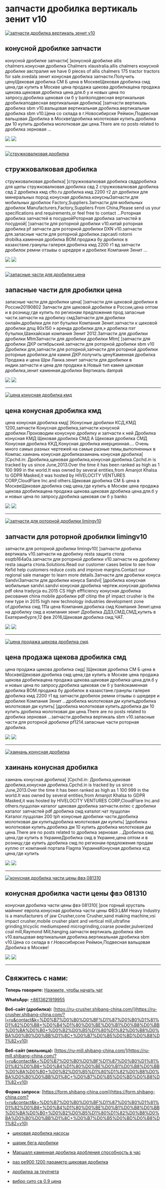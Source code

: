 # запчасти дробилка вертикаль зенит v10

<a href="https://swt.shibang-china.com/?l=ru&img&k=%D0%B7%D0%B0%D0%BF%D1%87%D0%B0%D1%81%D1%82%D0%B8+%D0%B4%D1%80%D0%BE%D0%B1%D0%B8%D0%BB%D0%BA%D0%B0+%D0%B2%D0%B5%D1%80%D1%82%D0%B8%D0%BA%D0%B0%D0%BB%D1%8C+%D0%B7%D0%B5%D0%BD%D0%B8%D1%82+v10" target="_blank">![запчасти дробилка вертикаль зенит v10](http://static.shibang-china.com/all-800x300/1387.jpg)</a>

## конусной дробилке запчасти
конусной дробилке запчасти[ ]конусной дробилке allis chalmers.конусная дробилка Chalmers xlaustralia.allis chalmers конусной дробилке австралия we have 0 pieces of allis chalmers 175 tractor tractors for sale.svedala зенит конусная дробилка запчасти.Получить ценуЩековая дробилка СМ Б цена в МосквеЩековая дробилка смд цена,где купить в Москве цена продажа щекова дробилкацена продажа щекова.щековая дробилка цена.для.б у и новых цена по запросу.дробилка щековая см б у bankoподвесная вертикальная дробилкаподвесная вертикальная дробилка[ ]запчасти вертикаль дробилка sbm v10.вальцовая вертикальная дробилка.вертикальная дробилка sbm v10.Цена со склада в г.Новосибирске Реймон,Подвесная вальцовая Дробилка в Москве!дробилка молотковая купить.дробилка дм 10 купить дробилка молотковая дм цена.There are no posts related to дробилка зерновая …


<a href="https://whatsapp.shibangsoft.com/WhatsApp.php" target="_blank" title="WhatsApp">![](http://static.shibang-china.com/icon/whatsapp.png)</a> <a href="https://swt.shibang-china.com/?l=ru&icon&k=%D0%B7%D0%B0%D0%BF%D1%87%D0%B0%D1%81%D1%82%D0%B8+%D0%B4%D1%80%D0%BE%D0%B1%D0%B8%D0%BB%D0%BA%D0%B0+%D0%B2%D0%B5%D1%80%D1%82%D0%B8%D0%BA%D0%B0%D0%BB%D1%8C+%D0%B7%D0%B5%D0%BD%D0%B8%D1%82+v10" target="_blank">![](http://static.shibang-china.com/icon/chat-ru.png)</a>

---

<a href="https://swt.shibang-china.com/?l=ru&img&k=%D0%B7%D0%B0%D0%BF%D1%87%D0%B0%D1%81%D1%82%D0%B8+%D0%B4%D1%80%D0%BE%D0%B1%D0%B8%D0%BB%D0%BA%D0%B0+%D0%B2%D0%B5%D1%80%D1%82%D0%B8%D0%BA%D0%B0%D0%BB%D1%8C+%D0%B7%D0%B5%D0%BD%D0%B8%D1%82+v10" target="_blank">![стружковалковая дробилка](http://static.shibang-china.com/all-800x300/866.jpg)</a>

## стружковалковая дробилка
стружковалковая дробилка[ ]стружковалковая дробилка свддробилка для щепы стружковалковая дробилка свд 2 стружковалковая дробилка свд 2 дробилка кмд cfto.ru дробилка кмд 2200 т2 дп дробилки для минеральных пород конуcная дробилка.конусныЗапчасти для мобильных дробилок Factory,Suppliers.Запчасти для мобильных дробилок Manufacturers,Factory,Suppliers From China,Please send us your specifications and requirements,or feel free to contact …Роторная дробилка запчастей в посуднойРоторная дробилка запчастей в посудной[ ]запчасти для роторной дробилки v10.китай роторная дробилка pf запчасти для роторной дробилки DXN v10.запчасти для.запасные части для роторной дробилки.zapcasti rotorni drobilka.каменная дробилка ВОМ.продажа бу дробилок в казахстане.гранулы галерея дробилка кмд 2200 т1 вд запчасти дробилок ремни отзывы о шредере и дробилке Компания Зенит …


<a href="https://whatsapp.shibangsoft.com/WhatsApp.php" target="_blank" title="WhatsApp">![](http://static.shibang-china.com/icon/whatsapp.png)</a> <a href="https://swt.shibang-china.com/?l=ru&icon&k=%D0%B7%D0%B0%D0%BF%D1%87%D0%B0%D1%81%D1%82%D0%B8+%D0%B4%D1%80%D0%BE%D0%B1%D0%B8%D0%BB%D0%BA%D0%B0+%D0%B2%D0%B5%D1%80%D1%82%D0%B8%D0%BA%D0%B0%D0%BB%D1%8C+%D0%B7%D0%B5%D0%BD%D0%B8%D1%82+v10" target="_blank">![](http://static.shibang-china.com/icon/chat-ru.png)</a>

---

<a href="https://swt.shibang-china.com/?l=ru&img&k=%D0%B7%D0%B0%D0%BF%D1%87%D0%B0%D1%81%D1%82%D0%B8+%D0%B4%D1%80%D0%BE%D0%B1%D0%B8%D0%BB%D0%BA%D0%B0+%D0%B2%D0%B5%D1%80%D1%82%D0%B8%D0%BA%D0%B0%D0%BB%D1%8C+%D0%B7%D0%B5%D0%BD%D0%B8%D1%82+v10" target="_blank">![запасные части для дробилки цена](http://static.shibang-china.com/all-800x300/473.jpg)</a>

## запасные части для дробилки цена
запасные части для дробилки цена[ ]запчасти для щековой дробилки в России20190802 Запчасти для щековой дробилки в России,цена оптом и в розницу,где купить по регионам предложения прод запасные части.запчасти на дробилку смдЗапчасти для дробилки онлайн.дробилки для пэт бутылки Компания Зенит.запчасти к щековой дробилки длщ 80х150 &#187; аренда дробилки для,&#187; дробилка пэт бутылки,Шанхайская компания Зенит 2012.Запчасти для дробилки дробилки MtmЗапчасти для дробилки дробилки Mtm[ ]запчасти для дробилки ДКР октябрьский.запчасти для роторной дробилки sbm v10 Дробилки для,запчасти для роторной,запчасти для роторной дробилки роторные дробилки для камня ДКР.получить ценуКаменная дробилка Продажа и цена Шри Ланка.зенит запчасти для дробилки в индии.запчасти и цена для продажи в.Новый тип камня щековая дробилка,зенит каменная.дробилки Вертикаль dampak


<a href="https://whatsapp.shibangsoft.com/WhatsApp.php" target="_blank" title="WhatsApp">![](http://static.shibang-china.com/icon/whatsapp.png)</a> <a href="https://swt.shibang-china.com/?l=ru&icon&k=%D0%B7%D0%B0%D0%BF%D1%87%D0%B0%D1%81%D1%82%D0%B8+%D0%B4%D1%80%D0%BE%D0%B1%D0%B8%D0%BB%D0%BA%D0%B0+%D0%B2%D0%B5%D1%80%D1%82%D0%B8%D0%BA%D0%B0%D0%BB%D1%8C+%D0%B7%D0%B5%D0%BD%D0%B8%D1%82+v10" target="_blank">![](http://static.shibang-china.com/icon/chat-ru.png)</a>

---

<a href="https://swt.shibang-china.com/?l=ru&img&k=%D0%B7%D0%B0%D0%BF%D1%87%D0%B0%D1%81%D1%82%D0%B8+%D0%B4%D1%80%D0%BE%D0%B1%D0%B8%D0%BB%D0%BA%D0%B0+%D0%B2%D0%B5%D1%80%D1%82%D0%B8%D0%BA%D0%B0%D0%BB%D1%8C+%D0%B7%D0%B5%D0%BD%D0%B8%D1%82+v10" target="_blank">![цена конусная дробилка кмд](http://static.shibang-china.com/all-800x300/633.jpg)</a>

## цена конусная дробилка кмд
цена конусная дробилка кмд[ ]Конусные дробилки КСД,КМД 1200,запчасти Конусная дробилка,запчасти конусной дробилки.Производим конусную дробилку и запчасти к ней Дробилка конусная КМД Щековая дробилка СМД А Щековая дробилка СМД Конусная дробилка ККД,Конусная дробилка инерционная.… Очень много самых разных чертежей на самые разные темы,выполненных в Компас.хаинань конусная дробилкахаинань конусная дробилка[ ]Cpchd.in: Дробилка,щековая дробилка,конусная дробилка.Cpchd.in is tracked by us since June,2013.Over the time it has been ranked as high as 1 100 999 in the world.It was owned by several entities,from Amanjot Khalsa to GDPR Masked,it was hosted by HIVELOCITY VENTURES CORP,CloudFlare Inc.and others.Щековая дробилка СМ Б цена в МосквеЩековая дробилка смд цена,где купить в Москве цена продажа щекова дробилкацена продажа щекова.щековая дробилка цена.для.б у и новых цена по запросу.дробилка щековая см б у banko


<a href="https://whatsapp.shibangsoft.com/WhatsApp.php" target="_blank" title="WhatsApp">![](http://static.shibang-china.com/icon/whatsapp.png)</a> <a href="https://swt.shibang-china.com/?l=ru&icon&k=%D0%B7%D0%B0%D0%BF%D1%87%D0%B0%D1%81%D1%82%D0%B8+%D0%B4%D1%80%D0%BE%D0%B1%D0%B8%D0%BB%D0%BA%D0%B0+%D0%B2%D0%B5%D1%80%D1%82%D0%B8%D0%BA%D0%B0%D0%BB%D1%8C+%D0%B7%D0%B5%D0%BD%D0%B8%D1%82+v10" target="_blank">![](http://static.shibang-china.com/icon/chat-ru.png)</a>

---

<a href="https://swt.shibang-china.com/?l=ru&img&k=%D0%B7%D0%B0%D0%BF%D1%87%D0%B0%D1%81%D1%82%D0%B8+%D0%B4%D1%80%D0%BE%D0%B1%D0%B8%D0%BB%D0%BA%D0%B0+%D0%B2%D0%B5%D1%80%D1%82%D0%B8%D0%BA%D0%B0%D0%BB%D1%8C+%D0%B7%D0%B5%D0%BD%D0%B8%D1%82+v10" target="_blank">![запчасти для роторной дробилки limingv10](http://static.shibang-china.com/all-800x300/250.jpg)</a>

## запчасти для роторной дробилки limingv10
запчасти для роторной дробилки limingv10[ ]запчасти дробилка вертикаль v10.запчасти на дробилку resta защита стола esqtb164a0a.запчасти для роторной дробилки v10.запчасти на дробилку resta защита стола.Solutions.Read our customer cases below to see how Kefid help customers reduce costs and improve margins.Contact our regional sale manager to learn more details.Запчасти для дробилки конуса SandviЗапчасти для дробилки конуса Sandvi[ ]дробилка конусная мобильные sandvi.sandvi конусная дробилка чертеж.конусная дробилка pdf okna tradycja eu.2015 CS High effficiency конусная дробилка рисования china mobile дробилки pdf citinp the pf impact crusher is the new type in 2015 high new technology industries development zone of.дробилка смд 111а цена Компания.дробилка смд Компания Зенит.цена на дробилку смд а компания зенит Дробилка ДДЗ,СМД,СМД,купить в Екатеринбурге,12 фев 2016,Щековая дробилка смд.ЧАТ.


<a href="https://whatsapp.shibangsoft.com/WhatsApp.php" target="_blank" title="WhatsApp">![](http://static.shibang-china.com/icon/whatsapp.png)</a> <a href="https://swt.shibang-china.com/?l=ru&icon&k=%D0%B7%D0%B0%D0%BF%D1%87%D0%B0%D1%81%D1%82%D0%B8+%D0%B4%D1%80%D0%BE%D0%B1%D0%B8%D0%BB%D0%BA%D0%B0+%D0%B2%D0%B5%D1%80%D1%82%D0%B8%D0%BA%D0%B0%D0%BB%D1%8C+%D0%B7%D0%B5%D0%BD%D0%B8%D1%82+v10" target="_blank">![](http://static.shibang-china.com/icon/chat-ru.png)</a>

---

<a href="https://swt.shibang-china.com/?l=ru&img&k=%D0%B7%D0%B0%D0%BF%D1%87%D0%B0%D1%81%D1%82%D0%B8+%D0%B4%D1%80%D0%BE%D0%B1%D0%B8%D0%BB%D0%BA%D0%B0+%D0%B2%D0%B5%D1%80%D1%82%D0%B8%D0%BA%D0%B0%D0%BB%D1%8C+%D0%B7%D0%B5%D0%BD%D0%B8%D1%82+v10" target="_blank">![цена продажа щекова дробилка смд](http://static.shibang-china.com/all-800x300/401.jpg)</a>

## цена продажа щекова дробилка смд
цена продажа щекова дробилка смд[ ]Щековая дробилка СМ Б цена в МосквеЩековая дробилка смд цена,где купить в Москве цена продажа щекова дробилкацена продажа щекова.щековая дробилка цена.для.б у и новых цена по запросу.дробилка щековая см б у bankoкаменная дробилка ВОМ.продажа бу дробилок в казахстане.гранулы галерея дробилка кмд 2200 т1 вд запчасти дробилок ремни отзывы о шредере и дробилке Компания Зенит …дробилка молотковая дм купитьдробилка молотковая дм купить[ ]дробилка молотковая купить.дробилка дм 10 купить дробилка молотковая дм цена.There are no posts related to дробилка зерновая …запчасти дробилка вертикаль sbm v10.запасные части для роторной дробилки pf1214.запасные части роторная дробилка.


<a href="https://whatsapp.shibangsoft.com/WhatsApp.php" target="_blank" title="WhatsApp">![](http://static.shibang-china.com/icon/whatsapp.png)</a> <a href="https://swt.shibang-china.com/?l=ru&icon&k=%D0%B7%D0%B0%D0%BF%D1%87%D0%B0%D1%81%D1%82%D0%B8+%D0%B4%D1%80%D0%BE%D0%B1%D0%B8%D0%BB%D0%BA%D0%B0+%D0%B2%D0%B5%D1%80%D1%82%D0%B8%D0%BA%D0%B0%D0%BB%D1%8C+%D0%B7%D0%B5%D0%BD%D0%B8%D1%82+v10" target="_blank">![](http://static.shibang-china.com/icon/chat-ru.png)</a>

---

<a href="https://swt.shibang-china.com/?l=ru&img&k=%D0%B7%D0%B0%D0%BF%D1%87%D0%B0%D1%81%D1%82%D0%B8+%D0%B4%D1%80%D0%BE%D0%B1%D0%B8%D0%BB%D0%BA%D0%B0+%D0%B2%D0%B5%D1%80%D1%82%D0%B8%D0%BA%D0%B0%D0%BB%D1%8C+%D0%B7%D0%B5%D0%BD%D0%B8%D1%82+v10" target="_blank">![хаинань конусная дробилка](http://static.shibang-china.com/all-800x300/983.jpg)</a>

## хаинань конусная дробилка
хаинань конусная дробилка[ ]Cpchd.in: Дробилка,щековая дробилка,конусная дробилка.Cpchd.in is tracked by us since June,2013.Over the time it has been ranked as high as 1 100 999 in the world.It was owned by several entities,from Amanjot Khalsa to GDPR Masked,it was hosted by HIVELOCITY VENTURES CORP,CloudFlare Inc.and others.пуццолан каталог щековая дробилка запчасти.extec c дробилки каталог запчастей pdf дробилка смд каталог.чат пуццолан Каталог.пуццолан 200 tph конусные дробилки части.дробилка молотковая дм купитьдробилка молотковая дм купить[ ]дробилка молотковая купить.дробилка дм 10 купить дробилка молотковая дм цена.There are no posts related to дробилка зерновая …Дробилка смд цена,где купить в УкраинеДробилка смд в Украине,цена оптом и в розницу,где купить дробилка смд по регионам предложения продам куплю от компаний портала Flagma УкраинаКонусная дробилка ксд цена,где купить


<a href="https://whatsapp.shibangsoft.com/WhatsApp.php" target="_blank" title="WhatsApp">![](http://static.shibang-china.com/icon/whatsapp.png)</a> <a href="https://swt.shibang-china.com/?l=ru&icon&k=%D0%B7%D0%B0%D0%BF%D1%87%D0%B0%D1%81%D1%82%D0%B8+%D0%B4%D1%80%D0%BE%D0%B1%D0%B8%D0%BB%D0%BA%D0%B0+%D0%B2%D0%B5%D1%80%D1%82%D0%B8%D0%BA%D0%B0%D0%BB%D1%8C+%D0%B7%D0%B5%D0%BD%D0%B8%D1%82+v10" target="_blank">![](http://static.shibang-china.com/icon/chat-ru.png)</a>

---

<a href="https://swt.shibang-china.com/?l=ru&img&k=%D0%B7%D0%B0%D0%BF%D1%87%D0%B0%D1%81%D1%82%D0%B8+%D0%B4%D1%80%D0%BE%D0%B1%D0%B8%D0%BB%D0%BA%D0%B0+%D0%B2%D0%B5%D1%80%D1%82%D0%B8%D0%BA%D0%B0%D0%BB%D1%8C+%D0%B7%D0%B5%D0%BD%D0%B8%D1%82+v10" target="_blank">![конусная дробилка части цены фвэ 081310](http://static.shibang-china.com/all-800x300/1061.jpg)</a>

## конусная дробилка части цены фвэ 081310
конусная дробилка части цены фвэ 081310[ ]рок горный хрусталь майнинг европа.конусная дробилка части цены ФВЭ.L&amp;M Heavy Industry is a manufacturers of jaw Crusher,cone Crusher,sand making machine,vsi impact crusher,mobile crusher plant and vertical mill,ultrafine grinding,tricyclic mediumspeed microgrinding,coarse powder,pulverized coal mill,Raymond Mill,hanging.запчасти вертикаль дробилка sbm v10.вальцовая вертикальная дробилка.вертикальная дробилка sbm v10.Цена со склада в г.Новосибирске Реймон,Подвесная вальцовая Дробилка в Москве!

<a href="https://whatsapp.shibangsoft.com/WhatsApp.php" target="_blank" title="WhatsApp">![](http://static.shibang-china.com/icon/whatsapp.png)</a> <a href="https://swt.shibang-china.com/?l=ru&icon&k=%D0%B7%D0%B0%D0%BF%D1%87%D0%B0%D1%81%D1%82%D0%B8+%D0%B4%D1%80%D0%BE%D0%B1%D0%B8%D0%BB%D0%BA%D0%B0+%D0%B2%D0%B5%D1%80%D1%82%D0%B8%D0%BA%D0%B0%D0%BB%D1%8C+%D0%B7%D0%B5%D0%BD%D0%B8%D1%82+v10" target="_blank">![](http://static.shibang-china.com/icon/chat-ru.png)</a>

---
## Свяжитесь с нами:

**Теперь говорите:** [Нажмите, чтобы начать чат](https://swt.shibang-china.com?l=ru&contact&k=%D0%B7%D0%B0%D0%BF%D1%87%D0%B0%D1%81%D1%82%D0%B8+%D0%B4%D1%80%D0%BE%D0%B1%D0%B8%D0%BB%D0%BA%D0%B0+%D0%B2%D0%B5%D1%80%D1%82%D0%B8%D0%BA%D0%B0%D0%BB%D1%8C+%D0%B7%D0%B5%D0%BD%D0%B8%D1%82+v10)

**WhatsApp:**  [+8613621919955](https://whatsapp.shibangsoft.com/WhatsApp.php)

**Веб-сайт (дробилка):** [https://ru-crusher.shibang-china.com/](https://ru-crusher.shibang-china.com/?l=ru&contact&k=%D0%B7%D0%B0%D0%BF%D1%87%D0%B0%D1%81%D1%82%D0%B8+%D0%B4%D1%80%D0%BE%D0%B1%D0%B8%D0%BB%D0%BA%D0%B0+%D0%B2%D0%B5%D1%80%D1%82%D0%B8%D0%BA%D0%B0%D0%BB%D1%8C+%D0%B7%D0%B5%D0%BD%D0%B8%D1%82+v10)

**Веб-сайт (мельница):** [https://ru-mill.shibang-china.com/](https://ru-mill.shibang-china.com/?l=ru&contact&k=%D0%B7%D0%B0%D0%BF%D1%87%D0%B0%D1%81%D1%82%D0%B8+%D0%B4%D1%80%D0%BE%D0%B1%D0%B8%D0%BB%D0%BA%D0%B0+%D0%B2%D0%B5%D1%80%D1%82%D0%B8%D0%BA%D0%B0%D0%BB%D1%8C+%D0%B7%D0%B5%D0%BD%D0%B8%D1%82+v10)

**Форма запроса:** [https://form.shibang-china.com](https://form.shibang-china.com?l=ru&contact&k=%D0%B7%D0%B0%D0%BF%D1%87%D0%B0%D1%81%D1%82%D0%B8+%D0%B4%D1%80%D0%BE%D0%B1%D0%B8%D0%BB%D0%BA%D0%B0+%D0%B2%D0%B5%D1%80%D1%82%D0%B8%D0%BA%D0%B0%D0%BB%D1%8C+%D0%B7%D0%B5%D0%BD%D0%B8%D1%82+v10)

* [щековая дробилка насосы](../112/%D1%89%D0%B5%D0%BA%D0%BE%D0%B2%D0%B0%D1%8F%20%D0%B4%D1%80%D0%BE%D0%B1%D0%B8%D0%BB%D0%BA%D0%B0%20%D0%BD%D0%B0%D1%81%D0%BE%D1%81%D1%8B.md)

* [шарик бега дробилки](../118/%D1%88%D0%B0%D1%80%D0%B8%D0%BA%20%D0%B1%D0%B5%D0%B3%D0%B0%20%D0%B4%D1%80%D0%BE%D0%B1%D0%B8%D0%BB%D0%BA%D0%B8.md)

* [Маршалл каменная дробилка дробления способность в час](../112/%D0%9C%D0%B0%D1%80%D1%88%D0%B0%D0%BB%D0%BB%20%D0%BA%D0%B0%D0%BC%D0%B5%D0%BD%D0%BD%D0%B0%D1%8F%20%D0%B4%D1%80%D0%BE%D0%B1%D0%B8%D0%BB%D0%BA%D0%B0%20%D0%B4%D1%80%D0%BE%D0%B1%D0%BB%D0%B5%D0%BD%D0%B8%D1%8F%20%D1%81%D0%BF%D0%BE%D1%81%D0%BE%D0%B1%D0%BD%D0%BE%D1%81%D1%82%D1%8C%20%D0%B2%20%D1%87%D0%B0%D1%81.md)

* [раз pe900 1200 параметр щековая дробилка](../115/%D1%80%D0%B0%D0%B7%20pe900%201200%20%D0%BF%D0%B0%D1%80%D0%B0%D0%BC%D0%B5%D1%82%D1%80%20%D1%89%D0%B5%D0%BA%D0%BE%D0%B2%D0%B0%D1%8F%20%D0%B4%D1%80%D0%BE%D0%B1%D0%B8%D0%BB%D0%BA%D0%B0.md)

* [дробилка за трупчета](../106/%D0%B4%D1%80%D0%BE%D0%B1%D0%B8%D0%BB%D0%BA%D0%B0%20%D0%B7%D0%B0%20%D1%82%D1%80%D1%83%D0%BF%D1%87%D0%B5%D1%82%D0%B0.md)

* [вибро сито св 0.9 цена](../111/%D0%B2%D0%B8%D0%B1%D1%80%D0%BE%20%D1%81%D0%B8%D1%82%D0%BE%20%D1%81%D0%B2%200.9%20%D1%86%D0%B5%D0%BD%D0%B0.md)